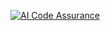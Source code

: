 [![AI Code Assurance](https://wad.eu.ngrok.io/api/project_badges/ai_code_assurance?project=wouter-admiraal-sonarsource_aica-demo-repo-1_4df96bdf-cfb0-4571-8486-bd236215f7a6&token=sqb_d84991cad55ec98ac5bb9fbf3396b8fa07724936)](https://wad.eu.ngrok.io/dashboard?id=wouter-admiraal-sonarsource_aica-demo-repo-1_4df96bdf-cfb0-4571-8486-bd236215f7a6)

